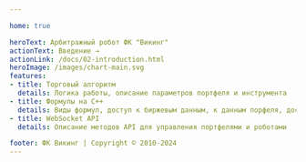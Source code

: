 ```yaml
---

home: true

heroText: Арбитражный робот ФК "Викинг"
actionText: Введение →
actionLink: /docs/02-introduction.html
heroImage: /images/chart-main.svg
features:
- title: Торговый алгоритм
  details: Логика работы, описание параметров портфеля и инструмента
- title: Формулы на C++
  details: Виды формул, доступ к биржевым данным, к данным порфеля, доступ к изменению параметров портфеля и бумаг
- title: WebSocket API
  details: Описание методов API для управления портфелями и роботами

footer: ФК Викинг | Copyright © 2010-2024
---
```


